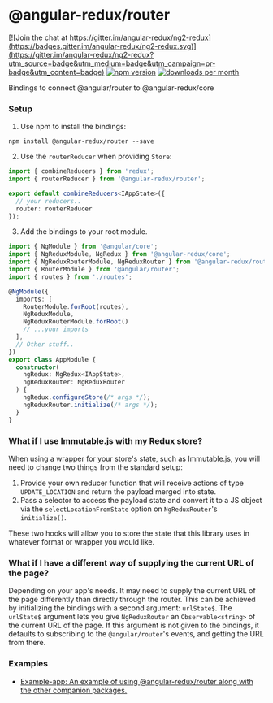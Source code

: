 # @angular-redux/router

[![Join the chat at https://gitter.im/angular-redux/ng2-redux](https://badges.gitter.im/angular-redux/ng2-redux.svg)](https://gitter.im/angular-redux/ng2-redux?utm_source=badge&utm_medium=badge&utm_campaign=pr-badge&utm_content=badge)
[![npm version](https://img.shields.io/npm/v/@angular-redux/router.svg)](https://www.npmjs.com/package/@angular-redux/router)
[![downloads per month](https://img.shields.io/npm/dm/@angular-redux/router.svg)](https://www.npmjs.com/package/@angular-redux/router)

Bindings to connect @angular/router to @angular-redux/core

### Setup

1. Use npm to install the bindings:
  ```
  npm install @angular-redux/router --save
  ```

2. Use the `routerReducer` when providing `Store`:
  ```ts
  import { combineReducers } from 'redux';
  import { routerReducer } from '@angular-redux/router';

  export default combineReducers<IAppState>({
    // your reducers..
    router: routerReducer
  });
  ```

3. Add the bindings to your root module.
  ```ts
  import { NgModule } from '@angular/core';
  import { NgReduxModule, NgRedux } from '@angular-redux/core';
  import { NgReduxRouterModule, NgReduxRouter } from '@angular-redux/router';
  import { RouterModule } from '@angular/router';
  import { routes } from './routes';

  @NgModule({
    imports: [
      RouterModule.forRoot(routes),
      NgReduxModule,
      NgReduxRouterModule.forRoot()
      // ...your imports
    ],
    // Other stuff..
  })
  export class AppModule {
    constructor(
      ngRedux: NgRedux<IAppState>,
      ngReduxRouter: NgReduxRouter
    ) {
      ngRedux.configureStore(/* args */);
      ngReduxRouter.initialize(/* args */);
    }
  }
```

### What if I use Immutable.js with my Redux store?

When using a wrapper for your store's state, such as Immutable.js, you will need to change two things from the standard setup:

1. Provide your own reducer function that will receive actions of type  `UPDATE_LOCATION` and return the payload merged into state.
2. Pass a selector to access the payload state and convert it to a JS object via the `selectLocationFromState` option on `NgReduxRouter`'s `initialize()`.

These two hooks will allow you to store the state that this library uses in whatever format or wrapper you would like.

### What if I have a different way of supplying the current URL of the page?

Depending on your app's needs. It may need to supply the current URL of the page differently than directly
through the router. This can be achieved by initializing the bindings with a second argument: `urlState$`.
The `urlState$` argument lets you give `NgReduxRouter` an `Observable<string>` of the current URL of the page.
If this argument is not given to the bindings, it defaults to subscribing to the `@angular/router`'s events, and
getting the URL from there.

### Examples

* [Example-app: An example of using @angular-redux/router along with the other companion packages.](https://github.com/angular-redux/example-app)
